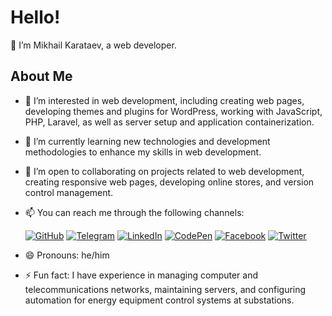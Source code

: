 # Hello!

👋 I’m Mikhail Karataev, a web developer.

## About Me

- 👀 I’m interested in web development, including creating web pages, developing themes and plugins for WordPress, working with JavaScript, PHP, Laravel, as well as server setup and application containerization.
- 🌱 I’m currently learning new technologies and development methodologies to enhance my skills in web development.
- 💞️ I’m open to collaborating on projects related to web development, creating responsive web pages, developing online stores, and version control management.
- 📫 You can reach me through the following channels:

  [![GitHub](https://img.shields.io/badge/GitHub-%23121011?style=for-the-badge&logo=github&logoColor=white)](https://github.com/krtv-m)
  [![Telegram](https://img.shields.io/badge/Telegram-%230077B5?style=for-the-badge&logo=telegram&logoColor=white)](https://t.me/Carataev_Michael)
  [![LinkedIn](https://img.shields.io/badge/LinkedIn-%230077B5?style=for-the-badge&logo=linkedin&logoColor=white)](https://www.linkedin.com/in/carataev-michael/)
  [![CodePen](https://img.shields.io/badge/CodePen-%23121011?style=for-the-badge&logo=codepen&logoColor=white)](https://codepen.io/carataev-michael)
  [![Facebook](https://img.shields.io/badge/Facebook-%23121011?style=for-the-badge&logo=facebook&logoColor=white)](https://www.facebook.com/profile.php?id=61562474045095)
  [![Twitter](https://img.shields.io/badge/Twitter-%23121011?style=for-the-badge&logo=x&logoColor=white)](https://x.com/CarataevMichael)

- 😄 Pronouns: he/him
- ⚡ Fun fact: I have experience in managing computer and telecommunications networks, maintaining servers, and configuring automation for energy equipment control systems at substations.

<!---
crtv-m/crtv-m is a ✨ special ✨ repository because its `README.md` (this file) appears on your GitHub profile. You can click the Preview link to take a look at your changes.
--->
